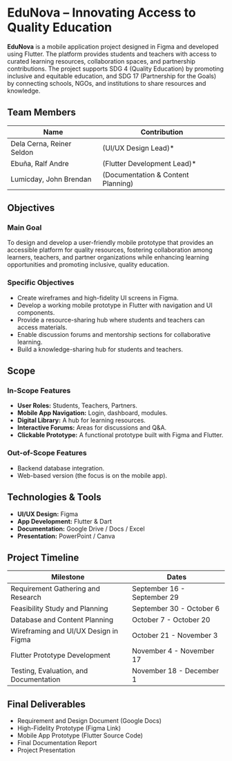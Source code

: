 # EduNova – Innovating Access to Quality Education

**EduNova** is a mobile application project designed in Figma and developed using Flutter. The platform provides students and teachers with access to curated learning resources, collaboration spaces, and partnership contributions. The project supports SDG 4 (Quality Education) by promoting inclusive and equitable education, and SDG 17 (Partnership for the Goals) by connecting schools, NGOs, and institutions to share resources and knowledge.

## Team Members

| Name                     | Contribution                               |
| ------------------------ | ------------------------------------------ |
| Dela Cerna, Reiner Seldon | (UI/UX Design Lead)*                |
| Ebuña, Ralf Andre        | (Flutter Development Lead)*         |
| Lumicday, John Brendan   | (Documentation & Content Planning) |

## Objectives

### Main Goal
To design and develop a user-friendly mobile prototype that provides an accessible platform for quality resources, fostering collaboration among learners, teachers, and partner organizations while enhancing learning opportunities and promoting inclusive, quality education.

### Specific Objectives
- Create wireframes and high-fidelity UI screens in Figma.
- Develop a working mobile prototype in Flutter with navigation and UI components.
- Provide a resource-sharing hub where students and teachers can access materials.
- Enable discussion forums and mentorship sections for collaborative learning.
- Build a knowledge-sharing hub for students and teachers.

## Scope

### In-Scope Features
*   **User Roles:** Students, Teachers, Partners.
*   **Mobile App Navigation:** Login, dashboard, modules.
*   **Digital Library:** A hub for learning resources.
*   **Interactive Forums:** Areas for discussions and Q&A.
*   **Clickable Prototype:** A functional prototype built with Figma and Flutter.

### Out-of-Scope Features
*   Backend database integration.
*   Web-based version (the focus is on the mobile app).

## Technologies & Tools

*   **UI/UX Design:** Figma
*   **App Development:** Flutter & Dart
*   **Documentation:** Google Drive / Docs / Excel
*   **Presentation:** PowerPoint / Canva

## Project Timeline

| Milestone                               | Dates                      |
| --------------------------------------- | -------------------------- |
| Requirement Gathering and Research      | September 16 - September 29 |
| Feasibility Study and Planning          | September 30 - October 6   |
| Database and Content Planning           | October 7 - October 20     |
| Wireframing and UI/UX Design in Figma   | October 21 - November 3    |
| Flutter Prototype Development           | November 4 - November 17   |
| Testing, Evaluation, and Documentation  | November 18 - December 1   |

## Final Deliverables

- Requirement and Design Document (Google Docs)
- High-Fidelity Prototype (Figma Link)
- Mobile App Prototype (Flutter Source Code)
- Final Documentation Report
- Project Presentation